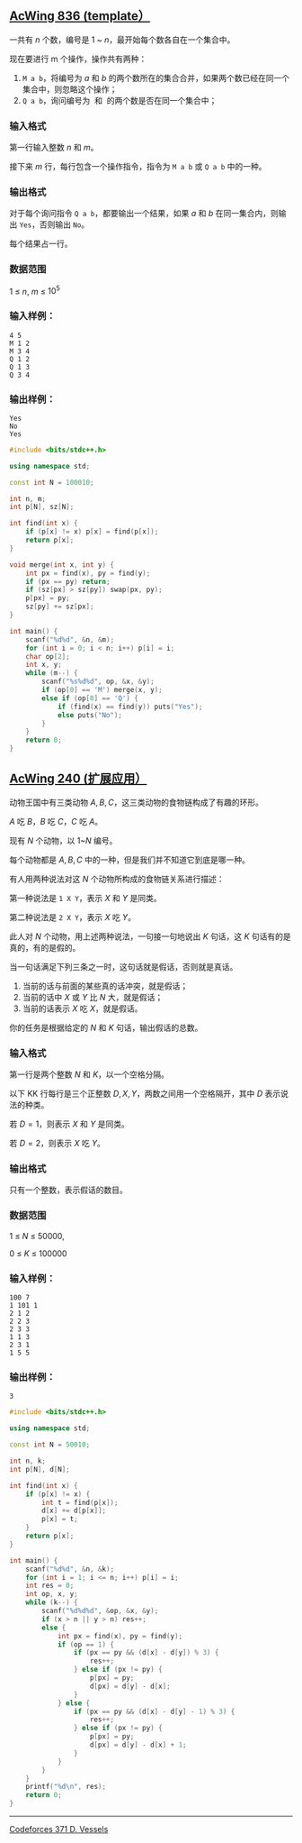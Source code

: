 ## [AcWing 836 (template）](https://www.acwing.com/problem/content/838/)

一共有 $n$ 个数，编号是 $1$ ~ $n$，最开始每个数各自在一个集合中。

现在要进行 m 个操作，操作共有两种：

1. `M a b`，将编号为 $a$ 和 $b$ 的两个数所在的集合合并，如果两个数已经在同一个集合中，则忽略这个操作；
2. `Q a b`，询问编号为  和  的两个数是否在同一个集合中；

### **输入格式**

第一行输入整数 $n$ 和 $m$。

接下来 $m$ 行，每行包含一个操作指令，指令为 `M a b` 或 `Q a b` 中的一种。

### **输出格式**

对于每个询问指令 `Q a b`，都要输出一个结果，如果 $a$ 和 $b$ 在同一集合内，则输出 `Yes`，否则输出 `No`。

每个结果占一行。

### **数据范围**

$1$ ≤ $n$, $m$ ≤ $10^5$

### **输入样例：**

```
4 5
M 1 2
M 3 4
Q 1 2
Q 1 3
Q 3 4
```

### **输出样例：**

```
Yes
No
Yes
```

```cpp
#include <bits/stdc++.h>

using namespace std;

const int N = 100010;

int n, m;
int p[N], sz[N];

int find(int x) {
    if (p[x] != x) p[x] = find(p[x]);
    return p[x];
}

void merge(int x, int y) {
    int px = find(x), py = find(y);
    if (px == py) return;
    if (sz[px] > sz[py]) swap(px, py);
    p[px] = py;
    sz[py] += sz[px];
}

int main() {
    scanf("%d%d", &n, &m);
    for (int i = 0; i < n; i++) p[i] = i;
    char op[2];
    int x, y;
    while (m--) {
        scanf("%s%d%d", op, &x, &y);
        if (op[0] == 'M') merge(x, y);
        else if (op[0] == 'Q') {
            if (find(x) == find(y)) puts("Yes");
            else puts("No");
        }
    }
    return 0;
}
```

## [AcWing 240 (扩展应用）](https://www.acwing.com/problem/content/description/242/)

动物王国中有三类动物 $A,B,C$，这三类动物的食物链构成了有趣的环形。

$A$ 吃 $B$，$B$ 吃 $C$，$C$ 吃 $A$。

现有 $N$ 个动物，以 $1$~$N$ 编号。

每个动物都是 $A,B,C$ 中的一种，但是我们并不知道它到底是哪一种。

有人用两种说法对这 $N$ 个动物所构成的食物链关系进行描述：

第一种说法是 `1 X Y`，表示 $X$ 和 $Y$ 是同类。

第二种说法是 `2 X Y`，表示 $X$ 吃 $Y$。

此人对 $N$ 个动物，用上述两种说法，一句接一句地说出 $K$ 句话，这 $K$ 句话有的是真的，有的是假的。

当一句话满足下列三条之一时，这句话就是假话，否则就是真话。

1. 当前的话与前面的某些真的话冲突，就是假话；
2. 当前的话中 $X$ 或 $Y$ 比 $N$ 大，就是假话；
3. 当前的话表示 $X$ 吃 $X$，就是假话。

你的任务是根据给定的 $N$ 和 $K$ 句话，输出假话的总数。

### **输入格式**

第一行是两个整数 $N$ 和 $K$，以一个空格分隔。

以下 KK 行每行是三个正整数 $D,X,Y$，两数之间用一个空格隔开，其中 $D$ 表示说法的种类。

若 $D=1$，则表示 $X$ 和 $Y$ 是同类。

若 $D=2$，则表示 $X$ 吃 $Y$。

### **输出格式**

只有一个整数，表示假话的数目。

### **数据范围**

1 ≤ $N$ ≤ 50000,

0 ≤ $K$ ≤ 100000

### **输入样例：**

```
100 7
1 101 1
2 1 2
2 2 3
2 3 3
1 1 3
2 3 1
1 5 5
```

### **输出样例：**

```
3
```

```cpp
#include <bits/stdc++.h>

using namespace std;

const int N = 50010;

int n, k;
int p[N], d[N];

int find(int x) {
    if (p[x] != x) {
        int t = find(p[x]);
        d[x] += d[p[x]];
        p[x] = t;
    }
    return p[x];
}

int main() {
    scanf("%d%d", &n, &k);
    for (int i = 1; i <= n; i++) p[i] = i;
    int res = 0;
    int op, x, y;
    while (k--) {
        scanf("%d%d%d", &op, &x, &y);
        if (x > n || y > n) res++;
        else {
            int px = find(x), py = find(y);
            if (op == 1) {
                if (px == py && (d[x] - d[y]) % 3) {
                    res++;
                } else if (px != py) {
                    p[px] = py;
                    d[px] = d[y] - d[x];
                }
            } else {
                if (px == py && (d[x] - d[y] - 1) % 3) {
                    res++;
                } else if (px != py) {
                    p[px] = py;
                    d[px] = d[y] - d[x] + 1;
                }
            }
        }
    }
    printf("%d\n", res);
    return 0;
}
```

---

[Codeforces 371 D. Vessels](https://codeforces.com/contest/371/problem/D)

